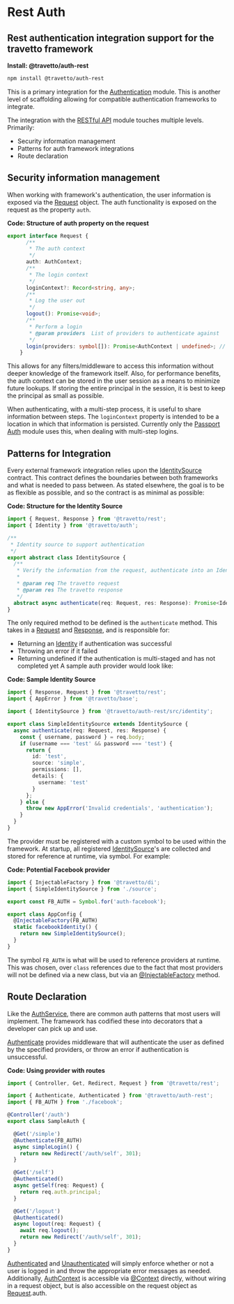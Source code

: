 <!-- This file was generated by the framweork and should not be modified directly -->
<!-- Please modify https://github.com/travetto/travetto/tree/1.0.0-devmodule/auth-rest/README.ts and execute "npm run docs" to rebuild -->
# Rest Auth
## Rest authentication integration support for the travetto framework

**Install: @travetto/auth-rest**
```bash
npm install @travetto/auth-rest
```

This is a primary integration for the [Authentication](https://github.com/travetto/travetto/tree/1.0.0-dev/module/auth "Authentication scaffolding for the travetto framework") module.  This is another level of scaffolding allowing for compatible authentication frameworks to integrate.  

The integration with the [RESTful API](https://github.com/travetto/travetto/tree/1.0.0-dev/module/rest "Declarative api for RESTful APIs with support for the dependency injection module.") module touches multiple levels. Primarily:

   
   *  Security information management
   *  Patterns for auth framework integrations
   *  Route declaration

## Security information management
When working with framework's authentication, the user information is exposed via the [Request](https://github.com/travetto/travetto/tree/1.0.0-dev/module/rest/src/types.d.ts#L11) 
object.  The auth functionality is exposed on the request as the property `auth`.

**Code: Structure of auth property on the request**
```typescript
export interface Request {
      /**
       * The auth context
       */
      auth: AuthContext;
      /**
       * The login context
       */
      loginContext?: Record<string, any>;
      /**
       * Log the user out
       */
      logout(): Promise<void>;
      /**
       * Perform a login
       * @param providers  List of providers to authenticate against
       */
      login(providers: symbol[]): Promise<AuthContext | undefined>; // Undefined is for multi step logins
    }
```

This allows for any filters/middleware to access this information without deeper knowledge of the framework itself.  Also, for performance benefits, the auth context can be stored in the user session as a means to minimize future lookups. If storing the entire principal in the session, it is best to keep the principal as small as possible.

When authenticating, with a multi-step process, it is useful to share information between steps.  The `loginContext` property is intended to be a location in which that information is persisted. Currently only the [Passport Auth](https://github.com/travetto/travetto/tree/1.0.0-dev/module/auth-passport "Passport authentication integration support for the travetto framework") module uses this, when dealing with multi-step logins.

## Patterns for Integration
Every external framework integration relies upon the [IdentitySource](https://github.com/travetto/travetto/tree/1.0.0-dev/module/auth-rest/src/identity.ts#L7) contract.  This contract defines the boundaries between both frameworks and what is needed to pass between. As stated elsewhere, the goal is to be as flexible as possible, and so the contract is as minimal as possible:

**Code: Structure for the Identity Source**
```typescript
import { Request, Response } from '@travetto/rest';
import { Identity } from '@travetto/auth';

/**
 * Identity source to support authentication
 */
export abstract class IdentitySource {
  /**
   * Verify the information from the request, authenticate into an Identity
   *
   * @param req The travetto request
   * @param res The travetto response
   */
  abstract async authenticate(req: Request, res: Response): Promise<Identity | undefined>;
}
```

The only required method to be defined is the `authenticate` method.  This takes in a [Request](https://github.com/travetto/travetto/tree/1.0.0-dev/module/rest/src/types.d.ts#L11) and [Response](https://github.com/travetto/travetto/tree/1.0.0-dev/module/rest/src/types.d.ts#L87), and is responsible for:

   
   *  Returning an [Identity](https://github.com/travetto/travetto/tree/1.0.0-dev/module/auth/src/types.ts#L26) if authentication was successful
   *  Throwing an error if it failed
   *  Returning undefined if the authentication is multi-staged and has not completed yet
A sample auth provider would look like:

**Code: Sample Identity Source**
```typescript
import { Response, Request } from '@travetto/rest';
import { AppError } from '@travetto/base';

import { IdentitySource } from '@travetto/auth-rest/src/identity';

export class SimpleIdentitySource extends IdentitySource {
  async authenticate(req: Request, res: Response) {
    const { username, password } = req.body;
    if (username === 'test' && password === 'test') {
      return {
        id: 'test',
        source: 'simple',
        permissions: [],
        details: {
          username: 'test'
        }
      };
    } else {
      throw new AppError('Invalid credentials', 'authentication');
    }
  }
}
```

The provider must be registered with a custom symbol to be used within the framework.  At startup, all registered [IdentitySource](https://github.com/travetto/travetto/tree/1.0.0-dev/module/auth-rest/src/identity.ts#L7)'s are collected and stored for reference at runtime, via symbol. For example:

**Code: Potential Facebook provider**
```typescript
import { InjectableFactory } from '@travetto/di';
import { SimpleIdentitySource } from './source';

export const FB_AUTH = Symbol.for('auth-facebook');

export class AppConfig {
  @InjectableFactory(FB_AUTH)
  static facebookIdentity() {
    return new SimpleIdentitySource();
  }
}
```

The symbol `FB_AUTH` is what will be used to reference providers at runtime.  This was chosen, over `class` references due to the fact that most providers will not be defined via a new class, but via an [@InjectableFactory](https://github.com/travetto/travetto/tree/1.0.0-dev/module/di/src/decorator.ts#L72) method.

## Route Declaration
Like the [AuthService](https://github.com/travetto/travetto/tree/1.0.0-dev/module/auth-rest/src/auth.ts#L14), there are common auth patterns that most users will implement. The framework has codified these into decorators that a developer can pick up and use.

[Authenticate](https://github.com/travetto/travetto/tree/1.0.0-dev/module/auth-rest/src/decorator.ts#L10) provides middleware that will authenticate the user as defined by the specified providers, or throw an error if authentication is unsuccessful.

**Code: Using provider with routes**
```typescript
import { Controller, Get, Redirect, Request } from '@travetto/rest';

import { Authenticate, Authenticated } from '@travetto/auth-rest';
import { FB_AUTH } from './facebook';

@Controller('/auth')
export class SampleAuth {

  @Get('/simple')
  @Authenticate(FB_AUTH)
  async simpleLogin() {
    return new Redirect('/auth/self', 301);
  }

  @Get('/self')
  @Authenticated()
  async getSelf(req: Request) {
    return req.auth.principal;
  }

  @Get('/logout')
  @Authenticated()
  async logout(req: Request) {
    await req.logout();
    return new Redirect('/auth/self', 301);
  }
}
```

[Authenticated](https://github.com/travetto/travetto/tree/1.0.0-dev/module/auth-rest/src/decorator.ts#L20) and [Unauthenticated](https://github.com/travetto/travetto/tree/1.0.0-dev/module/auth-rest/src/decorator.ts#L35) will simply enforce whether or not a user is logged in and throw the appropriate error messages as needed. Additionally, [AuthContext](https://github.com/travetto/travetto/tree/1.0.0-dev/module/auth/src/context.ts#L11) is accessible via [@Context](https://github.com/travetto/travetto/tree/1.0.0-dev/module/rest/src/decorator/param.ts#L43) directly, without wiring in a request object, but is also accessible on the request object as [Request](https://github.com/travetto/travetto/tree/1.0.0-dev/module/rest/src/types.d.ts#L11).auth.
